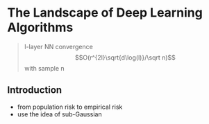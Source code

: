 # The Landscape of Deep Learning Algorithms

>   l-layer NN convergence $$O(r^{2l}\sqrt{d\log(l)}/\sqrt n)$$ with sample n

## Introduction

-   from population risk to empirical risk
-   use the idea of sub-Gaussian
